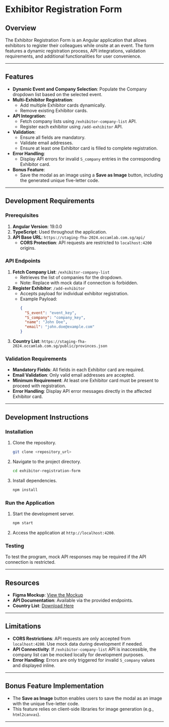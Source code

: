 
# Exhibitor Registration Form

## Overview
The Exhibitor Registration Form is an Angular application that allows exhibitors to register their colleagues while onsite at an event. The form features a dynamic registration process, API integrations, validation requirements, and additional functionalities for user convenience.

---

## Features
- **Dynamic Event and Company Selection**: Populate the Company dropdown list based on the selected event.
- **Multi-Exhibitor Registration**:
  - Add multiple Exhibitor cards dynamically.
  - Remove existing Exhibitor cards.
- **API Integration**:
  - Fetch company lists using `/exhibitor-company-list` API.
  - Register each exhibitor using `/add-exhibitor` API.
- **Validation**:
  - Ensure all fields are mandatory.
  - Validate email addresses.
  - Ensure at least one Exhibitor card is filled to complete registration.
- **Error Handling**:
  - Display API errors for invalid `S_company` entries in the corresponding Exhibitor card.
- **Bonus Feature**:
  - Save the modal as an image using a **Save as Image** button, including the generated unique five-letter code.

---

## Development Requirements

### Prerequisites
1. **Angular Version**: 19.0.0
2. **TypeScript**: Used throughout the application.
3. **API Base URL**: `https://staging-fha-2024.occamlab.com.sg/api/`
   - **CORS Protection**: API requests are restricted to `localhost:4200` origins.

### API Endpoints
1. **Fetch Company List**: `/exhibitor-company-list`
   - Retrieves the list of companies for the dropdown.
   - Note: Replace with mock data if connection is forbidden.
2. **Register Exhibitor**: `/add-exhibitor`
   - Accepts payload for individual exhibitor registration.
   - Example Payload:
     ```json
     {
       "S_event": "event_key",
       "S_company": "company_key",
       "name": "John Doe",
       "email": "john.doe@example.com"
     }
     ```
3. **Country List**: `https://staging-fha-2024.occamlab.com.sg/public/provinces.json`

### Validation Requirements
- **Mandatory Fields**: All fields in each Exhibitor card are required.
- **Email Validation**: Only valid email addresses are accepted.
- **Minimum Requirement**: At least one Exhibitor card must be present to proceed with registration.
- **Error Handling**: Display API error messages directly in the affected Exhibitor card.

---

## Development Instructions

### Installation
1. Clone the repository.
   ```bash
   git clone <repository_url>
   ```
2. Navigate to the project directory.
   ```bash
   cd exhibitor-registration-form
   ```
3. Install dependencies.
   ```bash
   npm install
   ```

### Run the Application
1. Start the development server.
   ```bash
   npm start
   ```
2. Access the application at `http://localhost:4200`.

### Testing
To test the program, mock API responses may be required if the API connection is restricted.

---

## Resources
- **Figma Mockup**: [View the Mockup](http://stg.occamlab.com.sg/interview/exhibitor-reg-form_interview.fig)
- **API Documentation**: Available via the provided endpoints.
- **Country List**: [Download Here](https://staging-fha-2024.occamlab.com.sg/public/provinces.json)

---

## Limitations
- **CORS Restrictions**: API requests are only accepted from `localhost:4200`. Use mock data during development if needed.
- **API Connectivity**: If `/exhibitor-company-list` API is inaccessible, the company list can be mocked locally for development purposes.
- **Error Handling**: Errors are only triggered for invalid `S_company` values and displayed inline.

---

## Bonus Feature Implementation
- The **Save as Image** button enables users to save the modal as an image with the unique five-letter code.
- This feature relies on client-side libraries for image generation (e.g., `html2canvas`).

---
